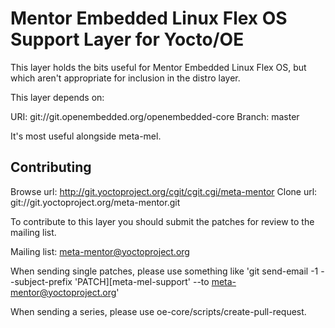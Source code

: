 Mentor Embedded Linux Flex OS Support Layer for Yocto/OE
================================================

This layer holds the bits useful for Mentor Embedded Linux Flex OS, but which aren't
appropriate for inclusion in the distro layer.

This layer depends on:

URI: git://git.openembedded.org/openembedded-core
Branch: master

It's most useful alongside meta-mel.


Contributing
------------

Browse url: http://git.yoctoproject.org/cgit/cgit.cgi/meta-mentor
Clone url: git://git.yoctoproject.org/meta-mentor.git

To contribute to this layer you should submit the patches for review to the
mailing list.

Mailing list: meta-mentor@yoctoproject.org

When sending single patches, please use something like
'git send-email -1 --subject-prefix 'PATCH][meta-mel-support' --to meta-mentor@yoctoproject.org'

When sending a series, please use oe-core/scripts/create-pull-request.
